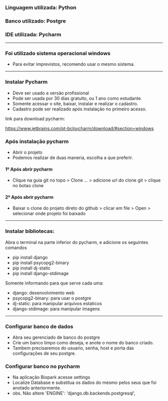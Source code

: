 ### Linguagem utilizada: Python
### Banco utilizado: Postgre
### IDE utilizada: Pycharm

<hr>

### Foi utilizado sistema operacional windows

- Para evitar imprevistos, recomendo usar o mesmo sistema.

<hr>

### Instalar Pycharm
- Deve ser usado a versão profissional
- Pode ser usada por 30 dias gratuito, ou 1 ano como estudante.
- Somente acessar o site, baixar, instalar e realizar o cadastro.
- Cadastro pode ser realizado após instalação no primeiro acesso.

link para download pycharm:

https://www.jetbrains.com/pt-br/pycharm/download/#section=windows

### Após instalação pycharm

- Abrir o projeto
- Podemos realizar de duas maneria, escolha a que preferir.

#### 1º Após abrir pycharm
- Clique na guia git no topo > Clone ... > adicione url do clone git > clique no botao clone

#### 2º Após abrir pycharm

- Baixar o clone do projeto direto do github > clicar em file > Open > selecionar onde projeto foi baixado

<hr>

### Instalar bibliotecas:

Abra o terminal na parte inferior do pycharm, e adicione os seguintes comandos

- pip install django
- pip install psycopg2-binary
- pip install dj-static
- pip install django-stdimage

Somente informando para que serve cada uma:

- django: desenvolvimento web
- psycopg2-binary: para usar o postgre
- dj-static: para manipular arquivos estaticos
- django-stdimage: para manipular imagens

<hr>

### Configurar banco de dados
- Abra seu gerenciado de banco do postgre
- Crie um banco limpo como deseja, e anote o nome do banco criado. 
- Tambem precisaremos do usuario, senha, host e porta das configurações de seu postgre.

### Configurar banco no pycharm
- Na aplicação Biopark acesse settings
- Localize Database e substitua os dados do mesmo pelos seus que foi anotado anteriormente.
- obs. Não altere 'ENGINE': 'django.db.backends.postgresql',


